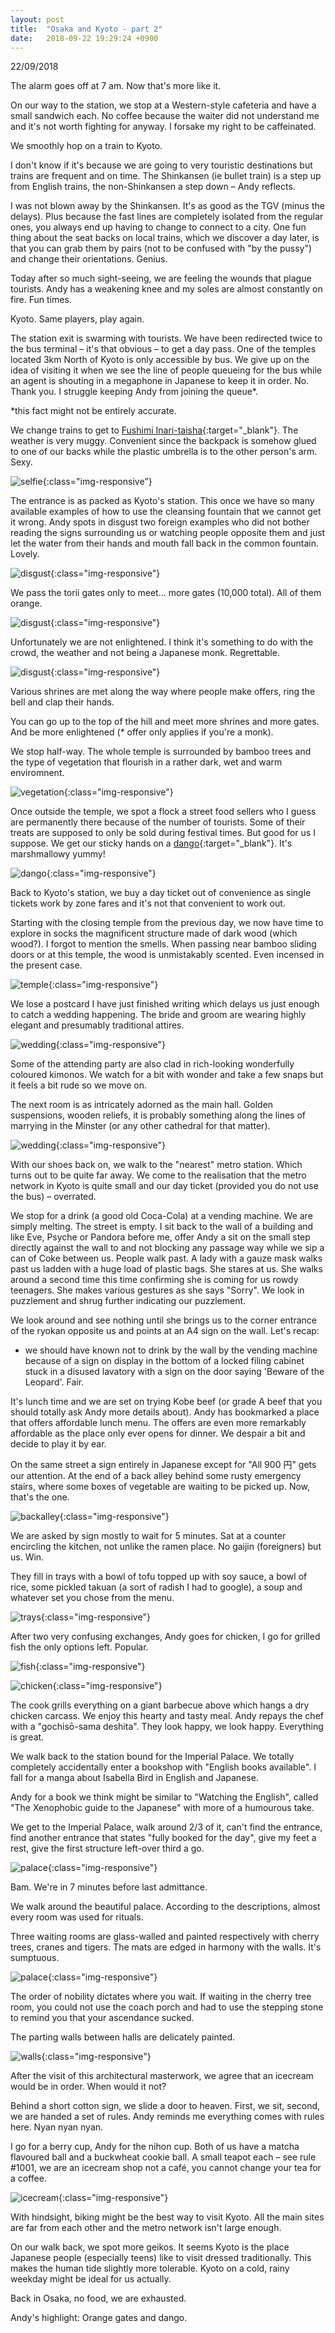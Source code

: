 ```yaml
---
layout: post
title:  "Osaka and Kyoto - part 2"
date:   2018-09-22 19:29:24 +0900
---
```


22/09/2018

The alarm goes off at 7 am. Now that's more like it. 

On our way to the station, we stop at a Western-style cafeteria and have a small sandwich each.
No coffee because the waiter did not understand me and it's not worth fighting for anyway.
I forsake my right to be caffeinated.

We smoothly hop on a train to Kyoto.

I don't know if it's because we are going to very touristic destinations but trains are frequent and on time.
The Shinkansen (ie bullet train) is a step up from English trains, the non-Shinkansen a step down – Andy reflects.

I was not blown away by the Shinkansen. It's as good as the TGV (minus the delays).
Plus because the fast lines are completely isolated from the regular ones, you always end up having to change to connect to a city. 
One fun thing about the seat backs on local trains, which we discover a day later, is that you can grab them by pairs (not to be confused with "by the pussy") and change their orientations. Genius.

Today after so much sight-seeing, we are feeling the wounds that plague tourists. Andy has a weakening knee and my soles are almost constantly on fire. Fun times.

Kyoto. Same players, play again.

The station exit is swarming with tourists.
We have been redirected twice to the bus terminal – it's that obvious – to get a day pass.
One of the temples located 3km North of Kyoto is only accessible by bus.
We give up on the idea of visiting it when we see the line of people queueing for the bus while an agent is shouting in a megaphone in Japanese to keep it in order. No. Thank you.
I struggle keeping Andy from joining the queue*.

*this fact might not be entirely accurate.


We change trains to get to [Fushimi Inari-taisha](https://en.wikipedia.org/wiki/Fushimi_Inari-taisha){:target="_blank"}. The weather is very muggy. Convenient since the backpack is somehow glued to one of our backs while the plastic umbrella is to the other person's arm. Sexy.

![selfie]({{site.baseurl}}assets/File79.jpg){:class="img-responsive"}

The entrance is as packed as Kyoto's station.
This once we have so many available examples of how to use the cleansing fountain that we cannot get it wrong.
Andy spots in disgust two foreign examples who did not bother reading the signs surrounding us or watching people opposite them and just let the water from their hands and mouth fall back in the common fountain. Lovely.

![disgust]({{site.baseurl}}assets/File61.jpg){:class="img-responsive"}

We pass the torii gates only to meet... more gates (10,000 total). All of them orange.

![disgust]({{site.baseurl}}assets/File62.jpg){:class="img-responsive"}

Unfortunately we are not enlightened. I think it's something to do with the crowd, the weather and not being a Japanese monk. Regrettable.

![disgust]({{site.baseurl}}assets/File64.jpg){:class="img-responsive"}

Various shrines are met along the way where people make offers, ring the bell and clap their hands.

You can go up to the top of the hill and meet more shrines and more gates. And be more enlightened (* offer only applies if you're a monk).

We stop half-way. The whole temple is surrounded by bamboo trees and the type of vegetation that flourish in a rather dark, wet and warm enviromnent.

![vegetation]({{site.baseurl}}assets/File63.jpg){:class="img-responsive"}

Once outside the temple, we spot a flock a street food sellers who I guess are permanently there because of the number of tourists. Some of their treats are supposed to only be sold during festival times. But good for us I suppose. We get our sticky hands on a [dango](https://en.wikipedia.org/wiki/Dango){:target="_blank"}. It's marshmallowy yummy!

![dango]({{site.baseurl}}assets/File65.jpg){:class="img-responsive"}

Back to Kyoto's station, we buy a day ticket out of convenience as single tickets work by zone fares and it's not that convenient to work out. 

Starting with the closing temple from the previous day, we now have time to explore in socks the magnificent structure made of dark wood (which wood?). I forgot to mention the smells. When passing near bamboo sliding doors or at this temple, the wood is unmistakably scented. Even incensed in the present case.

![temple]({{site.baseurl}}assets/File66.jpg){:class="img-responsive"}

We lose a postcard I have just finished writing which delays us just enough to catch a wedding happening.
The bride and groom are wearing highly elegant and presumably traditional attires.

![wedding]({{site.baseurl}}assets/File67.jpg){:class="img-responsive"}

Some of the attending party are also clad in rich-looking wonderfully coloured kimonos.
We watch for a bit with wonder and take a few snaps but it feels a bit rude so we move on.

The next room is as intricately adorned as the main hall. Golden suspensions, wooden reliefs, it is probably something along the lines of marrying in the Minster (or any other cathedral for that matter). 

![wedding]({{site.baseurl}}assets/File68.jpg){:class="img-responsive"}

With our shoes back on, we walk to the "nearest" metro station. Which turns out to be quite far away.
We come to the realisation that the metro network in Kyoto is quite small and our day ticket (provided you do not use the bus) – overrated. 

We stop for a drink (a good old Coca-Cola) at a vending machine. We are simply melting. 
The street is empty. I sit back to the wall of a building and like Eve, Psyche or Pandora before me, offer Andy a sit on the small step directly against the wall to and not blocking any passage way while we sip a can of Coke between us. People walk past.
A lady with a gauze mask walks past us ladden with a huge load of plastic bags. She stares at us.
She walks around a second time this time confirming she is coming for us rowdy teenagers.
She makes various gestures as she says "Sorry". We look in puzzlement and shrug further indicating our puzzlement.

We look around and see nothing until she brings us to the corner entrance of the ryokan opposite us and points at an A4 sign on the wall. Let's recap:
* we should have known not to drink by the wall by the vending machine because of a sign on display in the bottom of a locked filing cabinet stuck in a disused lavatory with a sign on the door saying 'Beware of the Leopard'. Fair.

It's lunch time and we are set on trying Kobe beef (or grade A beef that you should totally ask Andy more details about). Andy has bookmarked a place that offers affordable lunch menu. The offers are even more remarkably affordable as the place only ever opens for dinner. We despair a bit and decide to play it by ear.

On the same street a sign entirely in Japanese except for "All 900 円" gets our attention. 
At the end of a back alley behind some rusty emergency stairs, where some boxes of vegetable are waiting to be picked up. Now, that's the one.

![backalley]({{site.baseurl}}assets/File73.jpg){:class="img-responsive"}

We are asked by sign mostly to wait for 5 minutes. Sat at a counter encircling the kitchen, not unlike the ramen place. No gaijin (foreigners) but us. Win. 

They fill in trays with a bowl of tofu topped up with soy sauce, a bowl of rice, some pickled takuan (a sort of radish I had to google), a soup and whatever set you chose from the menu.

![trays]({{site.baseurl}}assets/File69.jpg){:class="img-responsive"}

After two very confusing exchanges, Andy goes for chicken, I go for grilled fish the only options left.
Popular.

![fish]({{site.baseurl}}assets/File70.jpg){:class="img-responsive"}

![chicken]({{site.baseurl}}assets/File71.jpg){:class="img-responsive"}

The cook grills everything on a giant barbecue above which hangs a dry chicken carcass.
We enjoy this hearty and tasty meal. Andy repays the chef with a "gochisō-sama deshita".
They look happy, we look happy. Everything is great.

We walk back to the station bound for the Imperial Palace.
We totally completely accidentally enter a bookshop with "English books available".
I fall for a manga about Isabella Bird in English and Japanese.

Andy for a book we think might be similar to "Watching the English", called "The Xenophobic guide to the Japanese" with more of a humourous take.

We get to the Imperial Palace, walk around 2/3 of it, can't find the entrance, find another entrance that states "fully booked for the day", give my feet a rest, give the first structure left-over third a go.

![palace]({{site.baseurl}}assets/File74.jpg){:class="img-responsive"}

 Bam. We're in 7 minutes before last admittance. 

 We walk around the beautiful palace. According to the descriptions, almost every room was used for rituals.

 Three waiting rooms are glass-walled and painted respectively with cherry trees, cranes and tigers.
 The mats are edged in harmony with the walls. It's sumptuous.

 ![palace]({{site.baseurl}}assets/File75.jpg){:class="img-responsive"}

 The order of nobility dictates where you wait. If waiting in the cherry tree room, you could not use the coach porch and had to use the stepping stone to remind you that your ascendance sucked.

 The parting walls between halls are delicately painted.

 ![walls]({{site.baseurl}}assets/File76.jpg){:class="img-responsive"}

After the visit of this architectural masterwork, we agree that an icecream would be in order.
When would it not?

Behind a short cotton sign, we slide a door to heaven. First, we sit, second, we are handed a set of rules. 
Andy reminds me everything comes with rules here. Nyan nyan nyan.

I go for a berry cup, Andy for the nihon cup. Both of us have a matcha flavoured ball and a buckwheat cookie ball.
A small teapot each – see rule #1001, we are an icecream shop not a café, you cannot change your tea for a coffee.

 ![icecream]({{site.baseurl}}assets/File78.jpg){:class="img-responsive"}

With hindsight, biking might be the best way to visit Kyoto. All the main sites are far from each other and the metro network isn't large enough.

On our walk back, we spot more geikos. It seems Kyoto is the place Japanese people (especially teens) like to visit dressed traditionally. This makes the human tide slightly more tolerable. 
Kyoto on a cold, rainy weekday might be ideal for us actually.

Back in Osaka, no food, we are exhausted.

Andy's highlight: Orange gates and dango.
